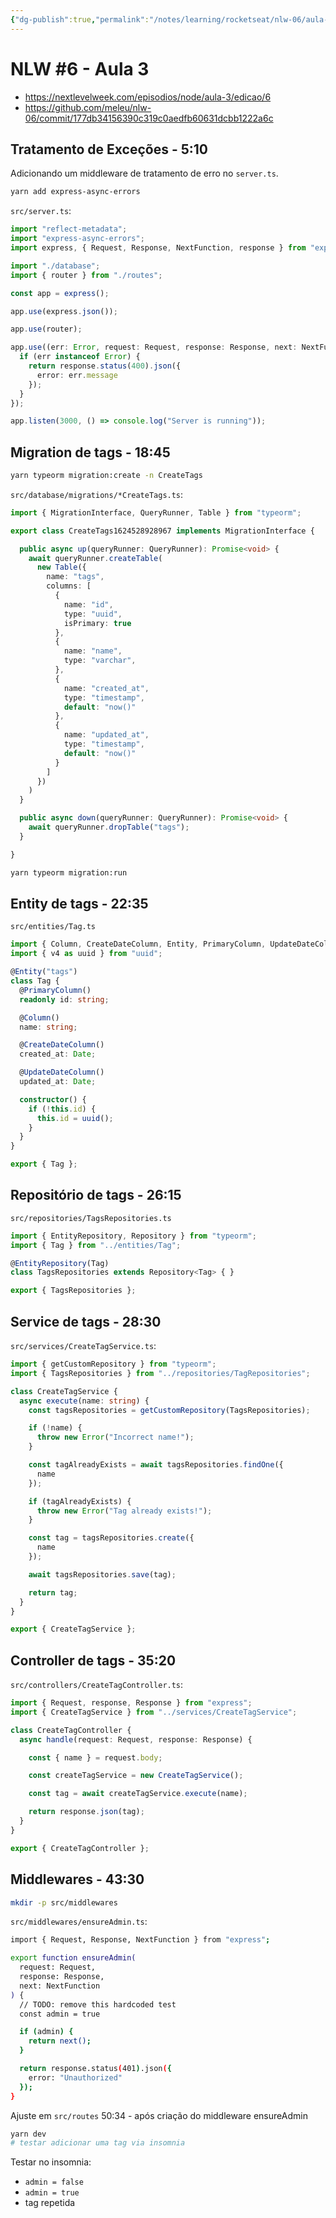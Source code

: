 ```yaml
---
{"dg-publish":true,"permalink":"/notes/learning/rocketseat/nlw-06/aula-03/","dgHomeLink":true,"dgPassFrontmatter":false,"dgShowBacklinks":true,"dgShowLocalGraph":true}
---
```


# NLW #6 - Aula 3

- <https://nextlevelweek.com/episodios/node/aula-3/edicao/6>
- <https://github.com/meleu/nlw-06/commit/177db34156390c319c0aedfb60631dcbb1222a6c>


## Tratamento de Exceções - 5:10

Adicionando um middleware de tratamento de erro no `server.ts`.

```sh
yarn add express-async-errors
```

`src/server.ts`:
```ts
import "reflect-metadata";
import "express-async-errors";
import express, { Request, Response, NextFunction, response } from "express";

import "./database";
import { router } from "./routes";

const app = express();

app.use(express.json());

app.use(router);

app.use((err: Error, request: Request, response: Response, next: NextFunction) => {
  if (err instanceof Error) {
    return response.status(400).json({
      error: err.message
    });
  }
});

app.listen(3000, () => console.log("Server is running"));
```

## Migration de tags - 18:45

```sh
yarn typeorm migration:create -n CreateTags
```

`src/database/migrations/*CreateTags.ts`:
```ts
import { MigrationInterface, QueryRunner, Table } from "typeorm";

export class CreateTags1624528928967 implements MigrationInterface {

  public async up(queryRunner: QueryRunner): Promise<void> {
    await queryRunner.createTable(
      new Table({
        name: "tags",
        columns: [
          {
            name: "id",
            type: "uuid",
            isPrimary: true
          },
          {
            name: "name",
            type: "varchar",
          },
          {
            name: "created_at",
            type: "timestamp",
            default: "now()"
          },
          {
            name: "updated_at",
            type: "timestamp",
            default: "now()"
          }
        ]
      })
    )
  }

  public async down(queryRunner: QueryRunner): Promise<void> {
    await queryRunner.dropTable("tags");
  }

}
```

```sh
yarn typeorm migration:run
```

## Entity de tags - 22:35

`src/entities/Tag.ts`
```ts
import { Column, CreateDateColumn, Entity, PrimaryColumn, UpdateDateColumn } from "typeorm";
import { v4 as uuid } from "uuid";

@Entity("tags")
class Tag {
  @PrimaryColumn()
  readonly id: string;

  @Column()
  name: string;

  @CreateDateColumn()
  created_at: Date;

  @UpdateDateColumn()
  updated_at: Date;

  constructor() {
    if (!this.id) {
      this.id = uuid();
    }
  }
}

export { Tag };
```

## Repositório de tags - 26:15

`src/repositories/TagsRepositories.ts`
```ts
import { EntityRepository, Repository } from "typeorm";
import { Tag } from "../entities/Tag";

@EntityRepository(Tag)
class TagsRepositories extends Repository<Tag> { }

export { TagsRepositories };
```

## Service de tags - 28:30

`src/services/CreateTagService.ts`:
```ts
import { getCustomRepository } from "typeorm";
import { TagsRepositories } from "../repositories/TagRepositories";

class CreateTagService {
  async execute(name: string) {
    const tagsRepositories = getCustomRepository(TagsRepositories);

    if (!name) {
      throw new Error("Incorrect name!");
    }

    const tagAlreadyExists = await tagsRepositories.findOne({
      name
    });

    if (tagAlreadyExists) {
      throw new Error("Tag already exists!");
    }

    const tag = tagsRepositories.create({
      name
    });

    await tagsRepositories.save(tag);

    return tag;
  }
}

export { CreateTagService };
```

## Controller de tags - 35:20

`src/controllers/CreateTagController.ts`:
```ts
import { Request, response, Response } from "express";
import { CreateTagService } from "../services/CreateTagService";

class CreateTagController {
  async handle(request: Request, response: Response) {

    const { name } = request.body;

    const createTagService = new CreateTagService();

    const tag = await createTagService.execute(name);

    return response.json(tag);
  }
}

export { CreateTagController };
```

## Middlewares - 43:30

```sh
mkdir -p src/middlewares
```

`src/middlewares/ensureAdmin.ts`:
```sh
import { Request, Response, NextFunction } from "express";

export function ensureAdmin(
  request: Request,
  response: Response,
  next: NextFunction
) {
  // TODO: remove this hardcoded test
  const admin = true

  if (admin) {
    return next();
  }

  return response.status(401).json({
    error: "Unauthorized"
  });
}
```

Ajuste em `src/routes` 50:34 - após criação do middleware ensureAdmin

```sh
yarn dev
# testar adicionar uma tag via insomnia
```

Testar no insomnia:
- `admin = false`
- `admin = true`
- tag repetida